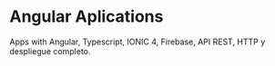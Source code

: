 # Angular Aplications

Apps with Angular, Typescript, IONIC 4, Firebase, API REST, HTTP y despliegue completo.
